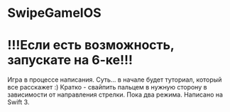 # SwipeGameIOS

# !!!Если есть возможность, запускате на 6-ке!!!
Игра в процессе написания. Суть... в начале будет туториал, который все расскажет :) Кратко - свайпить пальцем в нужную сторону в зависимости
от направления стрелки. Пока два режима. Написано на Swift 3.
